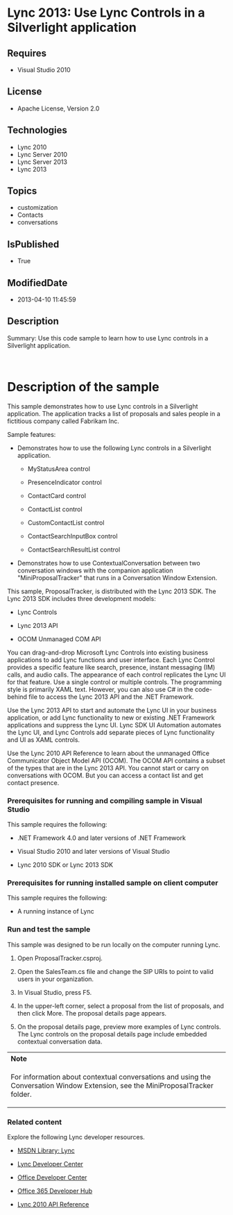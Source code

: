 # Lync 2013: Use Lync Controls in a Silverlight application
## Requires
* Visual Studio 2010
## License
* Apache License, Version 2.0
## Technologies
* Lync 2010
* Lync Server 2010
* Lync Server 2013
* Lync 2013
## Topics
* customization
* Contacts
* conversations
## IsPublished
* True
## ModifiedDate
* 2013-04-10 11:45:59
## Description

<div id="header">Summary: Use this code sample to learn how to use Lync controls in a Silverlight application.</div>
<div id="mainSection">
<div id="mainBody">
<div class="introduction">
<p>&nbsp;</p>
</div>
<h1 class="heading">Description of the sample</h1>
<div class="section" id="sectionSection0">
<p>This sample demonstrates how to use Lync controls in a Silverlight application. The application tracks a list of proposals and sales people in a fictitious company called Fabrikam Inc.</p>
<p>Sample features:</p>
<ul>
<li>
<p>Demonstrates how to use the following Lync controls in a Silverlight application.</p>
<ul>
<li>
<p>MyStatusArea control</p>
</li><li>
<p>PresenceIndicator control</p>
</li><li>
<p>ContactCard control</p>
</li><li>
<p>ContactList control</p>
</li><li>
<p>CustomContactList control</p>
</li><li>
<p>ContactSearchInputBox control</p>
</li><li>
<p>ContactSearchResultList control</p>
</li></ul>
</li><li>
<p>Demonstrates how to use ContextualConversation between two conversation windows with the companion application &quot;MiniProposalTracker&quot; that runs in a Conversation Window Extension.</p>
</li></ul>
<p>This sample, ProposalTracker, is distributed with the Lync 2013 SDK. The Lync 2013 SDK includes three development models:</p>
<ul>
<li>
<p>Lync Controls</p>
</li><li>
<p>Lync 2013 API</p>
</li><li>
<p>OCOM Unmanaged COM API</p>
</li></ul>
<p>You can drag-and-drop Microsoft Lync Controls into existing business applications to add Lync functions and user interface. Each Lync Control provides a specific feature like search, presence, instant messaging (IM) calls, and audio calls. The appearance
 of each control replicates the Lync UI for that feature. Use a single control or multiple controls. The programming style is primarily XAML text. However, you can also use C# in the code-behind file to access the Lync 2013 API and the .NET Framework.</p>
<p>Use the Lync 2013 API to start and automate the Lync UI in your business application, or add Lync functionality to new or existing .NET Framework applications and suppress the Lync UI. Lync SDK UI Automation automates the Lync UI, and Lync Controls add separate
 pieces of Lync functionality and UI as XAML controls.</p>
<p>Use the Lync 2010 API Reference to learn about the unmanaged Office Communicator Object Model API (OCOM). The OCOM API contains a subset of the types that are in the Lync 2013 API. You cannot start or carry on conversations with OCOM. But you can access
 a contact list and get contact presence.</p>
<h3 class="subHeading">Prerequisites for running and compiling sample in Visual Studio</h3>
<div class="subsection">
<p>This sample requires the following:</p>
<ul>
<li>
<p>.NET Framework 4.0 and later versions of .NET Framework</p>
</li><li>
<p>Visual Studio 2010 and later versions of Visual Studio</p>
</li><li>
<p>Lync 2010 SDK or Lync 2013 SDK</p>
</li></ul>
</div>
<h3 class="subHeading">Prerequisites for running installed sample on client computer</h3>
<div class="subsection">
<p>This sample requires the following:</p>
<ul>
<li>
<p>A running instance of Lync</p>
</li></ul>
</div>
<h3 class="subHeading">Run and test the sample</h3>
<div class="subsection">
<p>This sample was designed to be run locally on the computer running Lync.</p>
<ol>
<li>
<p>Open ProposalTracker.csproj.</p>
</li><li>
<p>Open the SalesTeam.cs file and change the SIP URIs to point to valid users in your organization.</p>
</li><li>
<p>In Visual Studio, press F5.</p>
</li><li>
<p>In the upper-left corner, select a proposal from the list of proposals, and then click
<span class="ui">More</span>. The proposal details page appears.</p>
</li><li>
<p>On the proposal details page, preview more examples of Lync controls. The Lync controls on the proposal details page include embedded contextual conversation data.</p>
</li></ol>
<div class="alert">
<table cellspacing="0" cellpadding="0" width="100%">
<tbody>
<tr>
<th align="left"><strong>Note</strong></th>
</tr>
<tr>
<td>
<p>For information about contextual conversations and using the Conversation Window Extension, see the MiniProposalTracker folder.</p>
</td>
</tr>
</tbody>
</table>
</div>
</div>
<h3 class="subHeading">Related content</h3>
<div class="subsection">
<p>Explore the following Lync developer resources.</p>
<ul>
<li>
<p><a href="http://msdn.microsoft.com/en-us/library/gg455051.aspx" target="_blank">MSDN Library: Lync</a></p>
</li><li>
<p><a href="http://msdn.microsoft.com/en-us/lync/gg132942.aspx" target="_blank">Lync Developer Center</a></p>
</li><li>
<p><a href="http://msdn.microsoft.com/en-us/office/aa905340.aspx" target="_blank">Office Developer Center</a></p>
</li><li>
<p><a href="http://msdn.microsoft.com/en-us/office/hh506337.aspx" target="_blank">Office 365 Developer Hub</a></p>
</li><li>
<p><a href="http://gallery.technet.microsoft.com/Lync-2010-API-Reference-48d2c5c9" target="_blank">Lync 2010 API Reference</a></p>
</li></ul>
</div>
</div>
</div>
</div>
